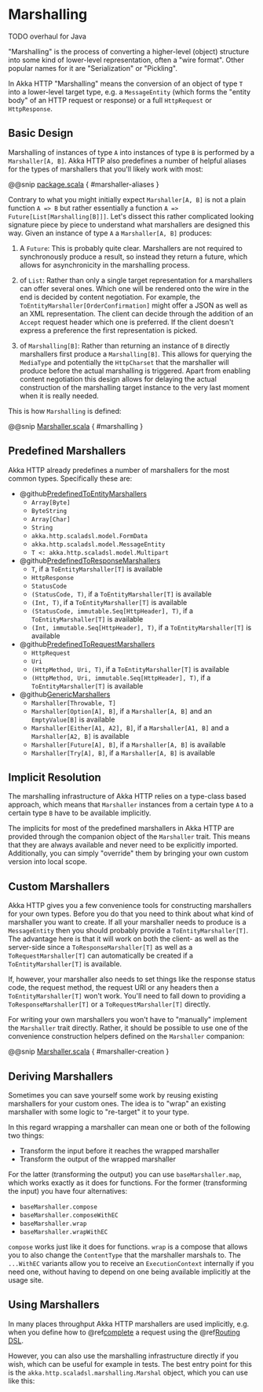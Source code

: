<a id="http-marshalling-java"></a>
# Marshalling

TODO overhaul for Java

"Marshalling" is the process of converting a higher-level (object) structure into some kind of lower-level
representation, often a "wire format". Other popular names for it are "Serialization" or "Pickling".

In Akka HTTP "Marshalling" means the conversion of an object of type `T` into a lower-level target type,
e.g. a `MessageEntity` (which forms the "entity body" of an HTTP request or response) or a full `HttpRequest` or
`HttpResponse`.

## Basic Design

Marshalling of instances of type `A` into instances of type `B` is performed by a `Marshaller[A, B]`.
Akka HTTP also predefines a number of helpful aliases for the types of marshallers that you'll likely work with most:

@@snip [package.scala](../../../../../../../akka-http/src/main/scala/akka/http/scaladsl/marshalling/package.scala) { #marshaller-aliases }

Contrary to what you might initially expect `Marshaller[A, B]` is not a plain function `A => B` but rather
essentially a function `A => Future[List[Marshalling[B]]]`.
Let's dissect this rather complicated looking signature piece by piece to understand what marshallers are designed this
way.
Given an instance of type `A` a `Marshaller[A, B]` produces:

1. A `Future`: This is probably quite clear. Marshallers are not required to synchronously produce a result, so instead
they return a future, which allows for asynchronicity in the marshalling process.

2. of `List`: Rather than only a single target representation for `A` marshallers can offer several ones. Which
one will be rendered onto the wire in the end is decided by content negotiation.
For example, the `ToEntityMarshaller[OrderConfirmation]` might offer a JSON as well as an XML representation.
The client can decide through the addition of an `Accept` request header which one is preferred. If the client doesn't
express a preference the first representation is picked.

3. of `Marshalling[B]`: Rather than returning an instance of `B` directly marshallers first produce a
`Marshalling[B]`. This allows for querying the `MediaType` and potentially the `HttpCharset` that the marshaller
will produce before the actual marshalling is triggered. Apart from enabling content negotiation this design allows for
delaying the actual construction of the marshalling target instance to the very last moment when it is really needed.

This is how `Marshalling` is defined:

@@snip [Marshaller.scala](../../../../../../../akka-http/src/main/scala/akka/http/scaladsl/marshalling/Marshaller.scala) { #marshalling }

## Predefined Marshallers

Akka HTTP already predefines a number of marshallers for the most common types.
Specifically these are:

 * @github[PredefinedToEntityMarshallers](/akka-http/src/main/scala/akka/http/scaladsl/marshalling/PredefinedToEntityMarshallers.scala)
    * `Array[Byte]`
    * `ByteString`
    * `Array[Char]`
    * `String`
    * `akka.http.scaladsl.model.FormData`
    * `akka.http.scaladsl.model.MessageEntity`
    * `T <: akka.http.scaladsl.model.Multipart`
 * @github[PredefinedToResponseMarshallers](/akka-http/src/main/scala/akka/http/scaladsl/marshalling/PredefinedToResponseMarshallers.scala)
    * `T`, if a `ToEntityMarshaller[T]` is available
    * `HttpResponse`
    * `StatusCode`
    * `(StatusCode, T)`, if a `ToEntityMarshaller[T]` is available
    * `(Int, T)`, if a `ToEntityMarshaller[T]` is available
    * `(StatusCode, immutable.Seq[HttpHeader], T)`, if a `ToEntityMarshaller[T]` is available
    * `(Int, immutable.Seq[HttpHeader], T)`, if a `ToEntityMarshaller[T]` is available
 * @github[PredefinedToRequestMarshallers](/akka-http/src/main/scala/akka/http/scaladsl/marshalling/PredefinedToRequestMarshallers.scala)
    * `HttpRequest`
    * `Uri`
    * `(HttpMethod, Uri, T)`, if a `ToEntityMarshaller[T]` is available
    * `(HttpMethod, Uri, immutable.Seq[HttpHeader], T)`, if a `ToEntityMarshaller[T]` is available
 * @github[GenericMarshallers](/akka-http/src/main/scala/akka/http/scaladsl/marshalling/GenericMarshallers.scala)
    * `Marshaller[Throwable, T]`
    * `Marshaller[Option[A], B]`, if a `Marshaller[A, B]` and an `EmptyValue[B]` is available
    * `Marshaller[Either[A1, A2], B]`, if a `Marshaller[A1, B]` and a `Marshaller[A2, B]` is available
    * `Marshaller[Future[A], B]`, if a `Marshaller[A, B]` is available
    * `Marshaller[Try[A], B]`, if a `Marshaller[A, B]` is available

## Implicit Resolution

The marshalling infrastructure of Akka HTTP relies on a type-class based approach, which means that `Marshaller`
instances from a certain type `A` to a certain type `B` have to be available implicitly.

The implicits for most of the predefined marshallers in Akka HTTP are provided through the companion object of the
`Marshaller` trait. This means that they are always available and never need to be explicitly imported.
Additionally, you can simply "override" them by bringing your own custom version into local scope.

## Custom Marshallers

Akka HTTP gives you a few convenience tools for constructing marshallers for your own types.
Before you do that you need to think about what kind of marshaller you want to create.
If all your marshaller needs to produce is a `MessageEntity` then you should probably provide a
`ToEntityMarshaller[T]`. The advantage here is that it will work on both the client- as well as the server-side since
a `ToResponseMarshaller[T]` as well as a `ToRequestMarshaller[T]` can automatically be created if a
`ToEntityMarshaller[T]` is available.

If, however, your marshaller also needs to set things like the response status code, the request method, the request URI
or any headers then a `ToEntityMarshaller[T]` won't work. You'll need to fall down to providing a
`ToResponseMarshaller[T]` or a `ToRequestMarshaller[T]` directly.

For writing your own marshallers you won't have to "manually" implement the `Marshaller` trait directly.
Rather, it should be possible to use one of the convenience construction helpers defined on the `Marshaller`
companion:

@@snip [Marshaller.scala](../../../../../../../akka-http/src/main/scala/akka/http/scaladsl/marshalling/Marshaller.scala) { #marshaller-creation }

## Deriving Marshallers

Sometimes you can save yourself some work by reusing existing marshallers for your custom ones.
The idea is to "wrap" an existing marshaller with some logic to "re-target" it to your type.

In this regard wrapping a marshaller can mean one or both of the following two things:

 * Transform the input before it reaches the wrapped marshaller
 * Transform the output of the wrapped marshaller

For the latter (transforming the output) you can use `baseMarshaller.map`, which works exactly as it does for functions.
For the former (transforming the input) you have four alternatives:

 * `baseMarshaller.compose`
 * `baseMarshaller.composeWithEC`
 * `baseMarshaller.wrap`
 * `baseMarshaller.wrapWithEC`

`compose` works just like it does for functions.
`wrap` is a compose that allows you to also change the `ContentType` that the marshaller marshals to.
The `...WithEC` variants allow you to receive an `ExecutionContext` internally if you need one, without having to
depend on one being available implicitly at the usage site.

## Using Marshallers

In many places throughput Akka HTTP marshallers are used implicitly, e.g. when you define how to @ref[complete](../../../scala/http/routing-dsl/directives/route-directives/complete.md#complete) a
request using the @ref[Routing DSL](../../../scala/http/routing-dsl/index.md#http-high-level-server-side-api).

However, you can also use the marshalling infrastructure directly if you wish, which can be useful for example in tests.
The best entry point for this is the `akka.http.scaladsl.marshalling.Marshal` object, which you can use like this:
<!-- TODO rewrite for Java -->
<!-- .. includecode2:: ../../../../../test/java/docs/http/scaladsl/MarshalSpec.scala
:snippet: use-marshal -->